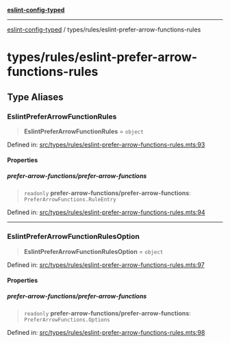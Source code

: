 [**eslint-config-typed**](../../README.md)

---

[eslint-config-typed](../../README.md) / types/rules/eslint-prefer-arrow-functions-rules

# types/rules/eslint-prefer-arrow-functions-rules

## Type Aliases

### EslintPreferArrowFunctionRules

> **EslintPreferArrowFunctionRules** = `object`

Defined in: [src/types/rules/eslint-prefer-arrow-functions-rules.mts:93](https://github.com/noshiro-pf/eslint-config-typed/blob/main/src/types/rules/eslint-prefer-arrow-functions-rules.mts#L93)

#### Properties

##### prefer-arrow-functions/prefer-arrow-functions

> `readonly` **prefer-arrow-functions/prefer-arrow-functions**: `PreferArrowFunctions.RuleEntry`

Defined in: [src/types/rules/eslint-prefer-arrow-functions-rules.mts:94](https://github.com/noshiro-pf/eslint-config-typed/blob/main/src/types/rules/eslint-prefer-arrow-functions-rules.mts#L94)

---

### EslintPreferArrowFunctionRulesOption

> **EslintPreferArrowFunctionRulesOption** = `object`

Defined in: [src/types/rules/eslint-prefer-arrow-functions-rules.mts:97](https://github.com/noshiro-pf/eslint-config-typed/blob/main/src/types/rules/eslint-prefer-arrow-functions-rules.mts#L97)

#### Properties

##### prefer-arrow-functions/prefer-arrow-functions

> `readonly` **prefer-arrow-functions/prefer-arrow-functions**: `PreferArrowFunctions.Options`

Defined in: [src/types/rules/eslint-prefer-arrow-functions-rules.mts:98](https://github.com/noshiro-pf/eslint-config-typed/blob/main/src/types/rules/eslint-prefer-arrow-functions-rules.mts#L98)
